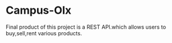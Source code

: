 # Campus-Olx
 Final product of this project is a REST API.which allows users to buy,sell,rent various products.
